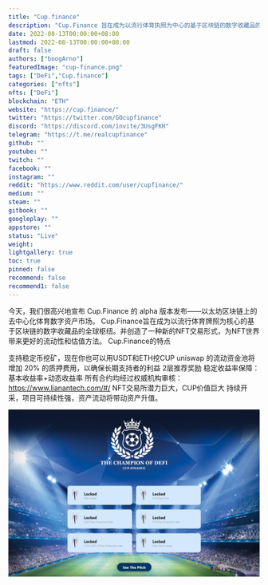 ```yaml
---
title: "Cup.finance"
description: "Cup.Finance 旨在成为以流行体育执照为中心的基于区块链的数字收藏品的全球中心。"
date: 2022-08-13T00:00:00+08:00
lastmod: 2022-08-13T00:00:00+08:00
draft: false
authors: ["boogArno"]
featuredImage: "cup-finance.png"
tags: ["DeFi","Cup.finance"]
categories: ["nfts"]
nfts: ["DeFi"]
blockchain: "ETH"
website: "https://cup.finance/"
twitter: "https://twitter.com/GOcupfinance"
discord: "https://discord.com/invite/3UsgFKH"
telegram: "https://t.me/realcupfinance"
github: ""
youtube: ""
twitch: ""
facebook: ""
instagram: ""
reddit: "https://www.reddit.com/user/cupfinance/"
medium: ""
steam: ""
gitbook: ""
googleplay: ""
appstore: ""
status: "Live"
weight: 
lightgallery: true
toc: true
pinned: false
recommend: false
recommend1: false
---
```

今天，我们很高兴地宣布 Cup.Finance 的 alpha 版本发布——以太坊区块链上的去中心化体育数字资产市场。 Cup.Finance旨在成为以流行体育牌照为核心的基于区块链的数字收藏品的全球枢纽。并创造了一种新的NFT交易形式，为NFT世界带来更好的流动性和估值方法。
Cup.Finance的特点

  支持稳定币挖矿，现在你也可以用USDT和ETH挖CUP
  uniswap 的流动资金池将增加 20% 的质押费用，以确保长期支持者的利益
  2层推荐奖励
  稳定收益率保障：基本收益率+动态收益率
  所有合约均经过权威机构审核：https://www.lianantech.com/#/
  NFT交易所潜力巨大，CUP价值巨大
  持续开采，项目可持续性强，资产流动将带动资产升值。

![cupfinance-dapp-defi-ethereum-image1_30c70a4d70d48822795b5c86937f04b9](cupfinance-dapp-defi-ethereum-image1_30c70a4d70d48822795b5c86937f04b9.png)
